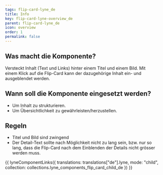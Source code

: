 ```yaml
---
tags: flip-card-lyne_de
title: Info
key: flip-card-lyne-overview_de
parent: flip-card-lyne_de
icon: overview
order: 1
permalink: false
---
```


## Was macht die Komponente?
Versteckt Inhalt (Text und Links) hinter einem Titel und einem Bild. Mit einem Klick auf die Flip-Card kann der dazugehörige Inhalt ein- und ausgeblendet werden.

## Wann soll die Komponente eingesetzt werden? 
* Um Inhalt zu strukturieren.
* Um Übersichtlichkeit zu gewährleisten/herzustellen.

## Regeln
* Titel und Bild sind zwingend
* Der Detail-Text sollte nach Möglichkeit nicht zu lang sein, bzw. nur so lang, dass die Flip-Card nach dem Einblenden der Details nicht grösser werden muss.

{{ lyneComponentLinks({
  translations: translations["de"].lyne,
  mode: "child",
  collection: collections.lyne_components_flip_card_child_de
}) }}

